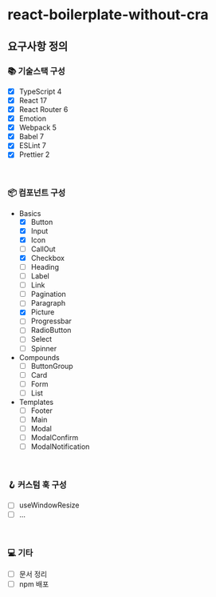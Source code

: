 # react-boilerplate-without-cra

## 요구사항 정의

### 📚 기술스택 구성

- [x] TypeScript 4
- [x] React 17
- [x] React Router 6
- [x] Emotion
- [x] Webpack 5
- [x] Babel 7
- [x] ESLint 7
- [x] Prettier 2

<br>

### 📦 컴포넌트 구성

- Basics
  - [x] Button
  - [x] Input
  - [x] Icon
  - [ ] CallOut
  - [x] Checkbox
  - [ ] Heading
  - [ ] Label
  - [ ] Link
  - [ ] Pagination
  - [ ] Paragraph
  - [x] Picture
  - [ ] Progressbar
  - [ ] RadioButton
  - [ ] Select
  - [ ] Spinner
- Compounds
  - [ ] ButtonGroup
  - [ ] Card
  - [ ] Form
  - [ ] List
- Templates
  - [ ] Footer
  - [ ] Main
  - [ ] Modal
  - [ ] ModalConfirm
  - [ ] ModalNotification

<br>

### 🪝 커스텀 훅 구성

- [ ] useWindowResize
- [ ] ...

<br>

### 💻 기타

- [ ] 문서 정리
- [ ] npm 배포
